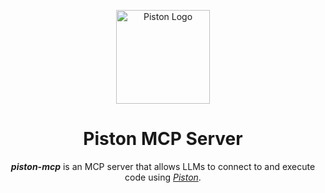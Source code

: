 <p align="center">
    <img alt="Piston Logo" src="https://github.com/engineer-man/piston/blob/master/var/docs/images/piston.svg" width=150 />
</p>

<h1 align="center">
    Piston MCP Server
</h1>

<p align="center">
    <strong><i>piston-mcp</i></strong> is an MCP server that allows LLMs to connect to and execute code using <a href="https://github.com/engineer-man/piston"><i>Piston</i></a>.
</p>
